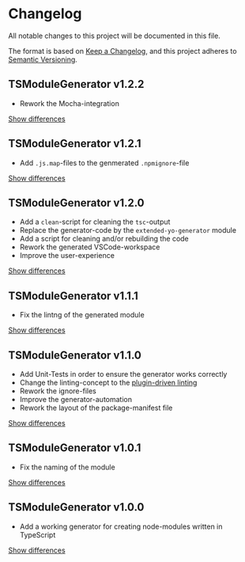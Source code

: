 # Changelog
All notable changes to this project will be documented in this file.

The format is based on [Keep a Changelog](https://keepachangelog.com/en/1.0.0/),
and this project adheres to [Semantic Versioning](https://semver.org/spec/v2.0.0.html).

## TSModuleGenerator v1.2.2
  - Rework the Mocha-integration

[Show differences](https://github.com/manuth/TSModuleGenerator/compare/v1.2.1...v1.2.2)

## TSModuleGenerator v1.2.1
  - Add `.js.map`-files to the genmerated `.npmignore`-file

[Show differences](https://github.com/manuth/TSModuleGenerator/compare/v1.2.0...v1.2.1)

## TSModuleGenerator v1.2.0
  - Add a `clean`-script for cleaning the `tsc`-output
  - Replace the generator-code by the `extended-yo-generator` module
  - Add a script for cleaning and/or rebuilding the code
  - Rework the generated VSCode-workspace
  - Improve the user-experience

[Show differences](https://github.com/manuth/TSModuleGenerator/compare/v1.1.1...v1.2.0)

## TSModuleGenerator v1.1.1
  - Fix the lintng of the generated module

[Show differences](https://github.com/manuth/TSModuleGenerator/compare/v1.1.0...v1.1.1)

## TSModuleGenerator v1.1.0
  - Add Unit-Tests in order to ensure the generator works correctly
  - Change the linting-concept to the [plugin-driven linting](https://www.npmjs.com/package/typescript-tslint-plugin)
  - Rework the ignore-files
  - Improve the generator-automation
  - Rework the layout of the package-manifest file

[Show differences](https://github.com/manuth/TSModuleGenerator/compare/v1.0.1...v1.1.0)

## TSModuleGenerator v1.0.1
  - Fix the naming of the module

[Show differences](https://github.com/manuth/TSModuleGenerator/compare/v1.0.0...v1.0.1)

## TSModuleGenerator v1.0.0
  - Add a working generator for creating node-modules written in TypeScript

[Show differences](https://github.com/manuth/TSModuleGenerator/compare/f155752d6be5ae3669b1f7bdbbcd7c7e6f3f6b2a...v1.0.0)